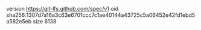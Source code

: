 version https://git-lfs.github.com/spec/v1
oid sha256:1307d7a16a3c63e6701ccc7c1ae40144a43725c5a06452e42fd1ebd5a582e5eb
size 6138
